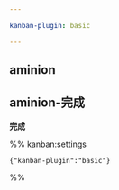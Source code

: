 ```yaml
---

kanban-plugin: basic

---
```


## aminion



## aminion-完成

**完成**




%% kanban:settings
```
{"kanban-plugin":"basic"}
```
%%